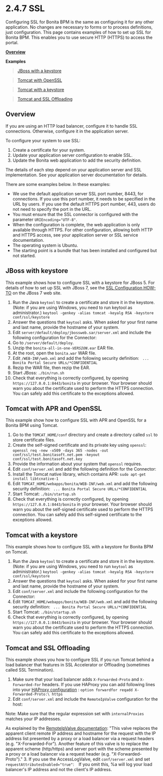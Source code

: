 # 2.4.7 SSL

Configuring SSL for Bonita BPM is the same as configuring it for any other application. 
No changes are necessary to forms or to process definitions, just configuration. This page contains examples of how to set up SSL for Bonita BPM. This enables you to use secure HTTP (HTTPS) to access the portal.

**[Overview](#overview)**

**Examples**

> [JBoss with a keystore](#jboss_keystore)

> [Tomcat with OpenSSL](#tomcat_openssl)

> [Tomcat with a keystore](#tomcat_keystore)

> [Tomcat and SSL Offloading](#tomcat_ssl_offloading)

## Overview

If you are using an HTTP load balancer, configure it to handle SSL connections. Otherwise, configure it in the application server. 

To configure your system to use SSL:

1. Create a certificate for your system.
2. Update your application server configuration to enable SSL.
3. Update the Bonita web application to add the security definition.

The details of each step depend on your application server and SSL implementation. See your application server documentation for details.

There are some examples below. In these examples:

* We use the default application server SSL port number, 8443, for connections. If you use this port number, it needs to be specified in the URL by users. 
If you use the default HTTPS port number, 443, users do not need to specify the port in the URL.
* You must ensure that the SSL connector is configured with the parameter `URIEncoding="UTF-8"`.
* When the configuration is complete, the web application is only available through HTTPS. For other configuration, allowing both HTTP and HTTPS access, see your application server or SSL service documentation. 
* The operating system is Ubuntu.
* The starting point is a bundle that has been installed and configured but not started.

## JBoss with keystore

This example shows how to configure SSL with a keystore for JBoss 5\. 
For details of how to set up SSL with JBoss 7, see the [SSL Configuration HOW-TO](http://docs.jboss.org/jbossweb/7.0.x/ssl-howto.md) on the JBoss 7 web site.

1. Run the Java `keytool` to create a certificate and store it in the keystore. 
(Note: if you are using Windows, you need to run keytool as administrator.)
`
keytool -genkey -alias tomcat -keyalg RSA -keystore conf/ssl/keystore
`
2. Answer the questions that `keytool` asks. When asked for your first name and last name, provide the hostname of your system. 
3. Edit `server/default/deploy/jbossweb.sar/server.xml` and include the following configuration for the Connector:
`
`
4. Go to `/server/default/deploy`.
5. Unzip the `bonita-all-in-one-`_`VERSION`_`.ear` EAR file.
6. At the root, open the `bonita.war` WAR file.
7. Edit `/WEB-INF/web.xml` and add the following security definition:
`
...
   Bonita Portal Secure URLs/*CONFIDENTIAL`
8. Rezip the WAR file, then rezip the EAR.
9. Start JBoss:
`
./bin/run.sh
`
10. Check that everything is correctly configured, by opening `https://127.0.0.1:8443/bonita` in your browser. Your browser should warn you about the certificate used to perform the HTTPS connection. You can safely add this certificate to the exceptions allowed.

## Tomcat with APR and OpenSSL

This example show how to configure SSL with APR and OpenSSL for a Bonita BPM using Tomcat.

1. Go to the `TOMCAT_HOME/conf` directory and create a directory called `ssl` to store certificate files.
2. Create the self-signed certificate and its private key using `openssl`:
`
openssl req -new -x509 -days 365 -nodes -out conf/ssl/test.bonitasoft.net.pem -keyout conf/ssl/test.bonitasoft.net.key
`
3. Provide the information about your system that `openssl` requires.
4. Edit `conf/server.xml` and add the following definition for the Connector:
`
`
5. Install the Tomcat native library, which contains APR:
`
sudo apt-get install libtcnative-1
`
6. Edit `TOMCAT_HOME/webapps/bonita/WEB-INF/web.xml` and add the following security definition:
`
...
   Bonita Portal Secure URLs/*CONFIDENTIAL`
7. Start Tomcat:
`
./bin/startup.sh
`
8. Check that everything is correctly configured, by opening `https://127.0.0.1:8443/bonita` in your browser. Your browser should warn you about the self-signed certificate used to perform the HTTPS connection. You can safely add this self-signed certificate to the exceptions allowed.

## Tomcat with a keystore

This example shows how to configure SSL with a keystore for Bonita BPM on Tomcat.

1. Run the Java `keytool` to create a certificate and store it in the keystore. 
(Note: if you are using Windows, you need to run `keytool` as administrator.)
`
keytool -genkey -alias tomcat -keyalg RSA -keystore conf/ssl/keystore
`
2. Answer the questions that `keytool` asks. When asked for your first name and last name, provide the hostname of your system. 
3. Edit `conf/server.xml` and include the following configuration for the Connector:
`
`
4. Edit `TOMCAT_HOME/webapps/bonita/WEB-INF/web.xml` and add the following security definition:
`
...
   Bonita Portal Secure URLs/*CONFIDENTIAL`
5. Start Tomcat:
`
./bin/startup.sh
`
6. Check that everything is correctly configured, by opening `https://127.0.0.1:8443/bonita` in your browser. Your browser should warn you about the certificate used to perform the HTTPS connection. You can safely add this certificate to the exceptions allowed.

## Tomcat and SSL Offloading

This example shows you how to configure SSL if you run Tomcat behind a load balancer that features in SSL Accelerator or Offloading (sometimes called SSL Termination).

1. Make sure that your load balancer adds `X-Forwarded-Proto` and `X-Forwarded-For` headers. 
If you use HAProxy you can add following lines into your [HAProxy configuration](http://www.haproxy.org/download/1.5/doc/configuration.txt) :
`
option forwardfor
reqadd X-Forwarded-Proto:\ https
`
2. Edit `conf/server.xml` and include the `RemoteIpValve` configuration for the host:
`
`

Note: Make sure that the regular expression set with `internalProxies` matches your IP addresses.

As explained by the [RemoteIpValve documentation](https://tomcat.apache.org/tomcat-7.0-doc/api/org/apache/catalina/valves/RemoteIpValve.md): 
"This valve replaces the apparent client remote IP address and hostname for the request with the IP address list presented by a proxy or a load balancer via a request headers (e.g. "X-Forwarded-For"). 
Another feature of this valve is to replace the apparent scheme (http/https) and server port with the scheme presented by a proxy or a load balancer via a request header (e.g. "X-Forwarded-Proto")."
3. If you use the AccessLogValve, edit `conf/server.xml` and set `requestAttributesEnabled="true"`:
`
`
If you omit this, %a will log your load balancer's IP address and not the client's IP address.